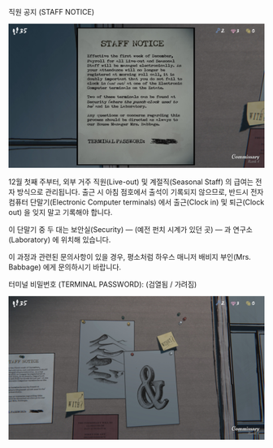 직원 공지 (STAFF NOTICE)

![IMG_1791.JPG](images/IMG_1791.JPG)

12월 첫째 주부터, 외부 거주 직원(Live-out) 및 계절직(Seasonal Staff) 의 급여는 전자 방식으로 관리됩니다.
출근 시 아침 점호에서 출석이 기록되지 않으므로, 반드시 전자 컴퓨터 단말기(Electronic Computer terminals) 에서 출근(Clock in) 및 퇴근(Clock out) 을 잊지 말고 기록해야 합니다.

이 단말기 중 두 대는 보안실(Security) — (예전 펀치 시계가 있던 곳) — 과 연구소(Laboratory) 에 위치해 있습니다.

이 과정과 관련된 문의사항이 있을 경우, 평소처럼 하우스 매니저 배비지 부인(Mrs. Babbage) 에게 문의하시기 바랍니다.

터미널 비밀번호 (TERMINAL PASSWORD): (검열됨 / 가려짐)

![IMG_1790.JPG](images/IMG_1790.JPG)


